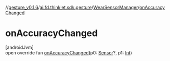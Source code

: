 //[gesture_v0.1.6](../../../index.md)/[ai.fd.thinklet.sdk.gesture](../index.md)/[WearSensorManager](index.md)/[onAccuracyChanged](on-accuracy-changed.md)

# onAccuracyChanged

[androidJvm]\
open override fun [onAccuracyChanged](on-accuracy-changed.md)(p0: [Sensor](https://developer.android.com/reference/kotlin/android/hardware/Sensor.html)?, p1: [Int](https://kotlinlang.org/api/latest/jvm/stdlib/kotlin/-int/index.html))
